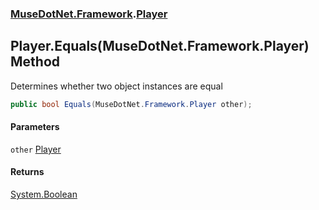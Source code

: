 ### [MuseDotNet.Framework](./MuseDotNet-Framework.md 'MuseDotNet.Framework').[Player](./Player.md 'MuseDotNet.Framework.Player')
## Player.Equals(MuseDotNet.Framework.Player) Method
Determines whether two object instances are equal  
```csharp
public bool Equals(MuseDotNet.Framework.Player other);
```
#### Parameters
<a name='MuseDotNet-Framework-Player-Equals(MuseDotNet-Framework-Player)-other'></a>
`other` [Player](./Player.md 'MuseDotNet.Framework.Player')  
  
#### Returns
[System.Boolean](https://docs.microsoft.com/en-us/dotnet/api/System.Boolean 'System.Boolean')  
